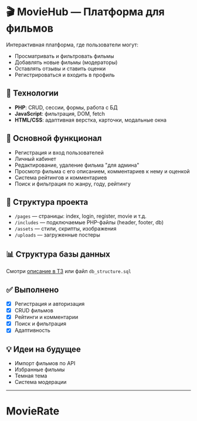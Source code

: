 # 🎬 MovieHub — Платформа для фильмов

Интерактивная платформа, где пользователи могут:
- Просматривать и фильтровать фильмы
- Добавлять новые фильмы (модераторы)
- Оставлять отзывы и ставить оценки
- Регистрироваться и входить в профиль

## 🚀 Технологии
- **PHP**: CRUD, сессии, формы, работа с БД
- **JavaScript**: фильтрация, DOM, fetch
- **HTML/CSS**: адаптивная верстка, карточки, модальные окна

## 📄 Основной функционал
- Регистрация и вход пользователей
- Личный кабинет
- Редактирование, удаление фильма "для админа"
- Просмотр фильма с его описанием,
  комментариев к нему и оценкой
- Система рейтингов и комментариев
- Поиск и фильтрация по жанру, году, рейтингу

## 📁 Структура проекта
- `/pages` — страницы: index, login, register, movie и т.д.
- `/includes` — подключаемые PHP-файлы (header, footer, db)
- `/assets` — стили, скрипты, изображения
- `/uploads` — загруженные постеры

## 📊 Структура базы данных
Смотри [описание в ТЗ](#) или файл `db_structure.sql`

## ✅ Выполнено
- [x] Регистрация и авторизация
- [x] CRUD фильмов
- [x] Рейтинги и комментарии
- [x] Поиск и фильтрация
- [x] Адаптивность

## 💡 Идеи на будущее
- Импорт фильмов по API
- Избранные фильмы
- Темная тема
- Система модерации

---

# MovieRate
